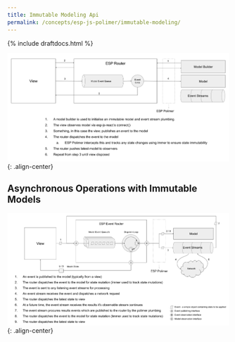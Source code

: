 ```yaml
---
title: Immutable Modeling Api
permalink: /concepts/esp-js-polimer/immutable-modeling/
---
```


{% include draftdocs.html %}

![](../../../images/immutable-standard-flow.png){: .align-center}

## Asynchronous Operations with Immutable Models 

![](../../../images/esp-polimer-async-flow.png){: .align-center}
